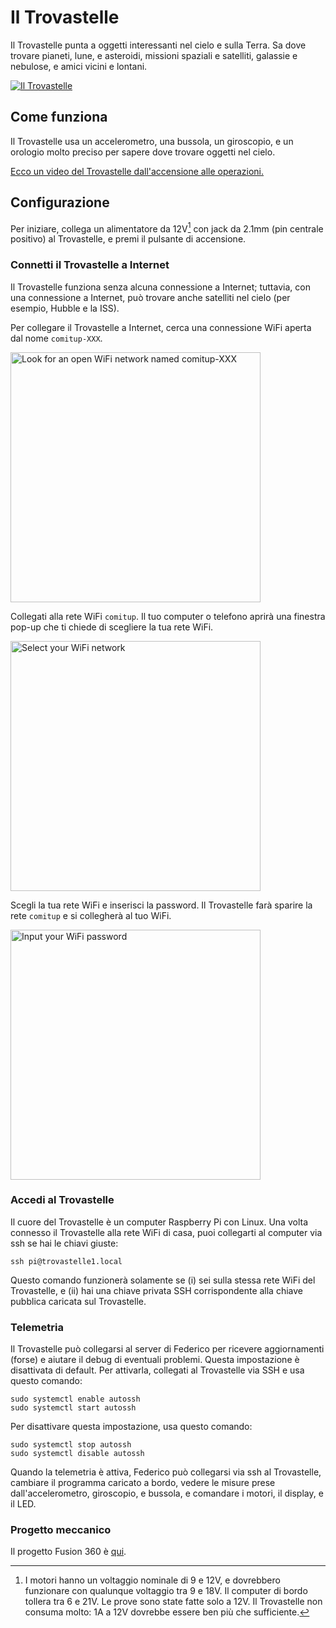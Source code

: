 # Il Trovastelle

Il Trovastelle punta a oggetti interessanti nel cielo e sulla Terra. Sa dove trovare pianeti, lune, e asteroidi, missioni spaziali e satelliti, galassie e nebulose, e amici vicini e lontani.

[![Il Trovastelle](https://user-images.githubusercontent.com/13908594/147487420-aa2a96c0-7592-4e2e-ad05-35a0fe9fd10d.png)](https://www.youtube.com/watch?v=bgFfTYJVfwA)

## Come funziona

Il Trovastelle usa un accelerometro, una bussola, un giroscopio, e un orologio molto preciso per sapere dove trovare oggetti nel cielo.

[Ecco un video del Trovastelle dall'accensione alle operazioni.]( https://youtu.be/bmjY_7tN_tI )

## Configurazione

Per iniziare, collega un alimentatore da 12V[^1] con jack da 2.1mm (pin centrale positivo) al Trovastelle, e premi il pulsante di accensione.

### Connetti il Trovastelle a Internet

Il Trovastelle funziona senza alcuna connessione a Internet; tuttavia, con una connessione a Internet, può trovare anche satelliti nel cielo (per esempio, Hubble e la ISS).

Per collegare il Trovastelle a Internet, cerca una connessione WiFi aperta dal nome `comitup-XXX`.

<img src="docs/img/Comitup_1.jpg" alt="Look for an open WiFi network named comitup-XXX" width="400">

Collegati alla rete WiFi `comitup`. Il tuo computer o telefono aprirà una finestra pop-up che ti chiede di scegliere la tua rete WiFi.

<img src="docs/img/Comitup_2.jpg" alt="Select your WiFi network" width="400">

Scegli la tua rete WiFi e inserisci la password. Il Trovastelle farà sparire la rete `comitup` e si collegherà al tuo WiFi.

<img src="docs/img/Comitup_3.jpg" alt="Input your WiFi password" width="400">

### Accedi al Trovastelle

Il cuore del Trovastelle è un computer Raspberry Pi con Linux. Una volta connesso il Trovastelle alla rete WiFi di casa, puoi collegarti al computer via ssh se hai le chiavi giuste:

```
ssh pi@trovastelle1.local
```

Questo comando funzionerà solamente se (i) sei sulla stessa rete WiFi del Trovastelle, e (ii) hai una chiave privata SSH corrispondente alla chiave pubblica caricata sul Trovastelle.

### Telemetria

Il Trovastelle può collegarsi al server di Federico per ricevere aggiornamenti (forse) e aiutare il debug di eventuali problemi. Questa impostazione è disattivata di default. Per attivarla, collegati al Trovastelle via SSH e usa questo comando:
```
sudo systemctl enable autossh
sudo systemctl start autossh
```
Per disattivare questa impostazione, usa questo comando:
```
sudo systemctl stop autossh
sudo systemctl disable autossh
```
Quando la telemetria è attiva, Federico può collegarsi via ssh al Trovastelle, cambiare il programma caricato a bordo, vedere le misure prese dall'accelerometro, giroscopio, e bussola, e comandare i motori, il display, e il LED.

### Progetto meccanico

Il progetto Fusion 360 è [qui](https://a360.co/3moek6k).

[^1]: I motori hanno un voltaggio nominale di 9 e 12V, e dovrebbero funzionare con qualunque voltaggio tra 9 e 18V. Il computer di bordo tollera tra 6 e 21V. Le prove sono state fatte solo a 12V.
  Il Trovastelle non consuma molto: 1A a 12V dovrebbe essere ben più che sufficiente.
